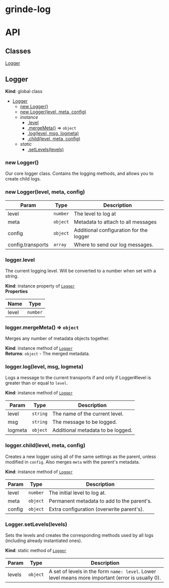 # grinde-log

# API

## Classes

<dl>
<dt><a href="#Logger">Logger</a></dt>
<dd></dd>
</dl>

<a name="Logger"></a>

## Logger
**Kind**: global class  

* [Logger](#Logger)
    * [new Logger()](#new_Logger_new)
    * [new Logger(level, meta, config)](#new_Logger_new)
    * _instance_
        * [.level](#Logger+level)
        * [.mergeMeta()](#Logger+mergeMeta) ⇒ <code>object</code>
        * [.log(level, msg, logmeta)](#Logger+log)
        * [.child(level, meta, config)](#Logger+child)
    * _static_
        * [.setLevels(levels)](#Logger.setLevels)

<a name="new_Logger_new"></a>

### new Logger()
Our core logger class. Contains the logging methods, and allows you to create
child logs.

<a name="new_Logger_new"></a>

### new Logger(level, meta, config)

| Param | Type | Description |
| --- | --- | --- |
| level | <code>number</code> | The level to log at |
| meta | <code>object</code> | Metadata to attach to all messages |
| config | <code>object</code> | Additional configuration for the logger |
| config.transports | <code>array</code> | Where to send our log messages. |

<a name="Logger+level"></a>

### logger.level
The current logging level. Will be converted to a number when set with a string.

**Kind**: instance property of <code>[Logger](#Logger)</code>  
**Properties**

| Name | Type |
| --- | --- |
| level | <code>number</code> | 

<a name="Logger+mergeMeta"></a>

### logger.mergeMeta() ⇒ <code>object</code>
Merges any number of metadata objects together.

**Kind**: instance method of <code>[Logger](#Logger)</code>  
**Returns**: <code>object</code> - The merged metadata.  
<a name="Logger+log"></a>

### logger.log(level, msg, logmeta)
Logs a message to the current transports if and only if Logger#level is
greater than or equal to `level`.

**Kind**: instance method of <code>[Logger](#Logger)</code>  

| Param | Type | Description |
| --- | --- | --- |
| level | <code>string</code> | The name of the current level. |
| msg | <code>string</code> | The message to be logged. |
| logmeta | <code>object</code> | Additional metadata to be logged. |

<a name="Logger+child"></a>

### logger.child(level, meta, config)
Creates a new logger using all of the same settings as the parent, unless
modified in `config`. Also merges `meta` with the parent's metadata.

**Kind**: instance method of <code>[Logger](#Logger)</code>  

| Param | Type | Description |
| --- | --- | --- |
| level | <code>number</code> | The initial level to log at. |
| meta | <code>object</code> | Permanent metadata to add to the parent's. |
| config | <code>object</code> | Extra configuration (overwrite parent's). |

<a name="Logger.setLevels"></a>

### Logger.setLevels(levels)
Sets the levels and creates the corresponding methods used by all logs
(including already instantiated ones).

**Kind**: static method of <code>[Logger](#Logger)</code>  

| Param | Type | Description |
| --- | --- | --- |
| levels | <code>object</code> | A set of levels in the form `name: level`. Lower      level means more important (error is usually 0). |
